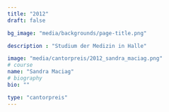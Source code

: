 ```yaml
---
title: "2012"
draft: false

bg_image: "media/backgrounds/page-title.png"

description : "Studium der Medizin in Halle"

image: "media/cantorpreis/2012_sandra_maciag.png"
# course
name: "Sandra Maciag"
# biography
bio: ""

type: "cantorpreis"
---
```

